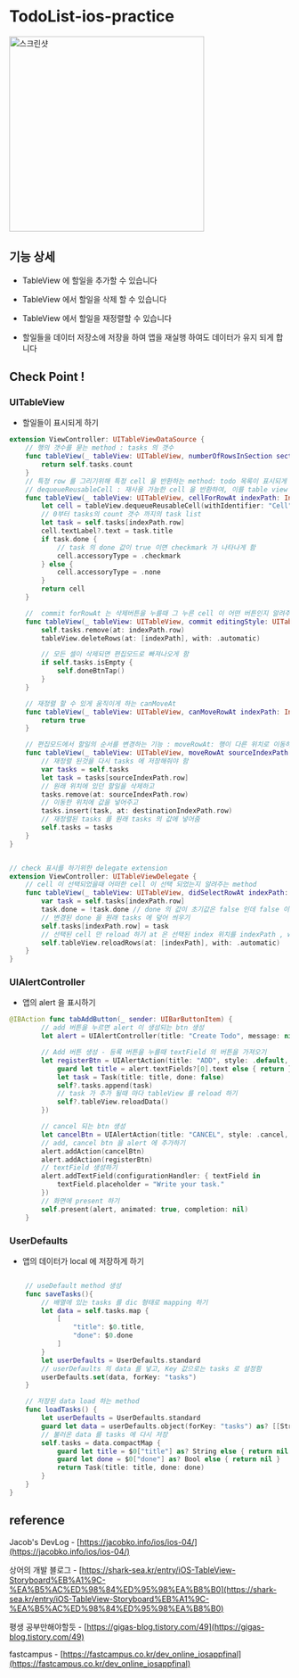 # TodoList-ios-practice

<img width="350" alt="스크린샷" src="https://user-images.githubusercontent.com/28912774/144228449-51aee162-e618-4849-bc02-7a63928bafb5.gif">

## 기능 상세

- TableView 에 할일을 추가할 수 있습니다

- TableView 에서 할일을 삭제 할 수 있습니다

- TableView 에서 할일을 재정렬할 수 있습니다

- 할일들을 데이터 저장소에 저장을 하여 앱을 재실행 하여도 데이터가 유지 되게 합니다

## Check Point !

### UITableView

- 할일들이 표시되게 하기

```swift
extension ViewController: UITableViewDataSource {
	// 행의 갯수를 묻는 method : tasks 의 갯수
	func tableView(_ tableView: UITableView, numberOfRowsInSection section: Int) -> Int {
		return self.tasks.count
	}
	// 특정 row 를 그리기위해 특정 cell 을 반환하는 method: todo 목록이 표시되게 작성
	// dequeueReusableCell : 재사용 가능한 cell 을 반환하여, 이를 table view 에 추가 하는 역활 queue 를 사용해서 cell 을 재사용 (즉, 메모리 누수를 방지하기 위해서 만약 view 에서 5개의 list 가 보이게 되면 5개의 cell 만 메모리를 사용하고 스크롤을 내렸을때, 안보이는 전의 cell 을 다시 재사용해서 재할당하는것임)
	func tableView(_ tableView: UITableView, cellForRowAt indexPath: IndexPath) -> UITableViewCell {
		let cell = tableView.dequeueReusableCell(withIdentifier: "Cell", for: indexPath)
		// 0부터 tasks의 count 갯수 까지의 task list
		let task = self.tasks[indexPath.row]
		cell.textLabel?.text = task.title
		if task.done {
			// task 의 done 값이 true 이면 checkmark 가 나타나게 함
			cell.accessoryType = .checkmark
		} else {
			cell.accessoryType = .none
		}
		return cell
	}

	//  commit forRowAt 는 삭제버튼을 누를때 그 누른 cell 이 어떤 버튼인지 알려주는 기능
	func tableView(_ tableView: UITableView, commit editingStyle: UITableViewCell.EditingStyle, forRowAt indexPath: IndexPath) {
		self.tasks.remove(at: indexPath.row)
		tableView.deleteRows(at: [indexPath], with: .automatic)

		// 모든 셀이 삭제되면 편집모드로 빠져나오게 함
		if self.tasks.isEmpty {
			self.doneBtnTap()
		}
	}

	// 재정렬 할 수 있게 움직이게 하는 canMoveAt
	func tableView(_ tableView: UITableView, canMoveRowAt indexPath: IndexPath) -> Bool {
		return true
	}

	// 편집모드에서 할일의 순서를 변경하는 기능 : moveRowAt: 행이 다른 위치로 이동하면, sourceIndexPath 의 위치를 통해 원래 있었던 위치를 알려 주고, destinationIndexPath 를 통해 어디로 이동했는지 알려주는 logic
	func tableView(_ tableView: UITableView, moveRowAt sourceIndexPath: IndexPath, to destinationIndexPath: IndexPath) {
		// 재정렬 된것을 다시 tasks 에 저장해줘야 함
		var tasks = self.tasks
		let task = tasks[sourceIndexPath.row]
		// 원래 위치에 있던 할일을 삭제하고
		tasks.remove(at: sourceIndexPath.row)
		// 이동한 위치에 값을 넣어주고
		tasks.insert(task, at: destinationIndexPath.row)
		// 재정렬된 tasks 를 원래 tasks 의 값에 넣어줌
		self.tasks = tasks
	}
}


// check 표시를 하기위한 delegate extension
extension ViewController: UITableViewDelegate {
	// cell 이 선택되었을때 어떠한 cell 이 선택 되었는지 알려주는 method
	func tableView(_ tableView: UITableView, didSelectRowAt indexPath: IndexPath) {
		var task = self.tasks[indexPath.row]
		task.done = !task.done // done 의 값이 초기값은 false 인데 false 이면 true 로, true 이면 false 로 변환
		// 변경된 done 을 원래 tasks 에 덮어 씌우기
		self.tasks[indexPath.row] = task
		// 선택된 cell 만 reload 하기 at 은 선택된 index 위치를 indexPath , with 은 animation 속성인데 .automatic 하면 system의 속성을 그대로 사용한다는 의미임
		self.tableView.reloadRows(at: [indexPath], with: .automatic)
	}
}

```

### UIAlertController

- 앱의 alert 을 표시하기

```swift
@IBAction func tabAddButton(_ sender: UIBarButtonItem) {
		// add 버튼을 누르면 alert 이 생성되는 btn 생성
		let alert = UIAlertController(title: "Create Todo", message: nil, preferredStyle: .alert)

		// Add 버튼 생성 - 등록 버튼을 누를때 textField 의 버튼을 가져오기
		let registerBtn = UIAlertAction(title: "ADD", style: .default, handler: { [weak self] _ in
			guard let title = alert.textFields?[0].text else { return }
			let task = Task(title: title, done: false)
			self?.tasks.append(task)
			// task 가 추가 될때 마다 tableView 를 reload 하기
			self?.tableView.reloadData()
		})

		// cancel 되는 btn 생성
		let cancelBtn = UIAlertAction(title: "CANCEL", style: .cancel, handler: nil)
		// add, cancel btn 을 alert 에 추가하기
		alert.addAction(cancelBtn)
		alert.addAction(registerBtn)
		// textField 생성하기
		alert.addTextField(configurationHandler: { textField in
			textField.placeholder = "Write your task."
		})
		// 화면에 present 하기
		self.present(alert, animated: true, completion: nil)
	}
```

### UserDefaults

- 앱의 데이터가 local 에 저장하게 하기

```swift

	// useDefault method 생성
	func saveTasks(){
		// 배열에 있는 tasks 를 dic 형태로 mapping 하기
		let data = self.tasks.map {
			[
				"title": $0.title,
				"done": $0.done
			]
		}
		let userDefaults = UserDefaults.standard
		// userDefaults 의 data 를 넣고, Key 값으로는 tasks 로 설정함
		userDefaults.set(data, forKey: "tasks")
	}

	// 저장된 data load 하는 method
	func loadTasks() {
		let userDefaults = UserDefaults.standard
		guard let data = userDefaults.object(forKey: "tasks") as? [[String: Any]] else { return }
		// 불러온 data 를 tasks 에 다시 저장
		self.tasks = data.compactMap {
			guard let title = $0["title"] as? String else { return nil }
			guard let done = $0["done"] as? Bool else { return nil }
			return Task(title: title, done: done)
		}
	}
}

```

## reference

Jacob's DevLog - [https://jacobko.info/ios/ios-04/](https://jacobko.info/ios/ios-04/)

상어의 개발 블로그 - [https://shark-sea.kr/entry/iOS-TableView-Storyboard%EB%A1%9C-%EA%B5%AC%ED%98%84%ED%95%98%EA%B8%B0](https://shark-sea.kr/entry/iOS-TableView-Storyboard%EB%A1%9C-%EA%B5%AC%ED%98%84%ED%95%98%EA%B8%B0)

평생 공부만해야할듯 - [https://gigas-blog.tistory.com/49](https://gigas-blog.tistory.com/49)

fastcampus - [https://fastcampus.co.kr/dev_online_iosappfinal](https://fastcampus.co.kr/dev_online_iosappfinal)
